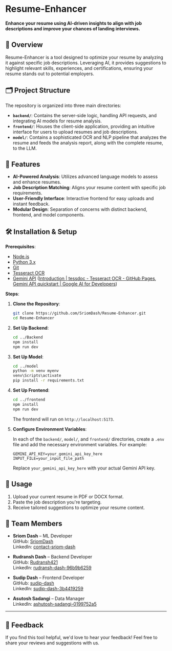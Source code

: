 # Resume-Enhancer

**Enhance your resume using AI-driven insights to align with job descriptions and improve your chances of landing interviews.**

## 📌 Overview

Resume-Enhancer is a tool designed to optimize your resume by analyzing it against specific job descriptions. Leveraging AI, it provides suggestions to highlight relevant skills, experiences, and certifications, ensuring your resume stands out to potential employers.

## 🗂️ Project Structure

The repository is organized into three main directories:

- **`backend/`**: Contains the server-side logic, handling API requests, and integrating AI models for resume analysis.
- **`frontend/`**: Houses the client-side application, providing an intuitive interface for users to upload resumes and job descriptions.
- **`model/`**: Contains a sophisticated OCR and NLP pipeline that analyzes the resume and feeds the analysis report, along with the complete resume, to the LLM.

## 🚀 Features

- **AI-Powered Analysis**: Utilizes advanced language models to assess and enhance resumes.
- **Job Description Matching**: Aligns your resume content with specific job requirements.
- **User-Friendly Interface**: Interactive frontend for easy uploads and instant feedback.
- **Modular Design**: Separation of concerns with distinct backend, frontend, and model components.

## 🛠️ Installation & Setup

**Prerequisites**:

- [Node.js](https://nodejs.org/)
- [Python 3.x](https://www.python.org/)
- [Git](https://git-scm.com/)
- [Tesseract OCR](https://tesseract-ocr.github.io/tessdoc/Installation.html)
- [Gemini API](https://ai.google.dev/gemini-api/docs/quickstart) ([Introduction | tessdoc - Tesseract OCR - GitHub Pages](https://tesseract-ocr.github.io/tessdoc/Installation.html?utm_source=chatgpt.com), [Gemini API quickstart | Google AI for Developers](https://ai.google.dev/gemini-api/docs/quickstart?utm_source=chatgpt.com))

**Steps**:

1. **Clone the Repository**:

   ```bash
   git clone https://github.com/SriomDash/Resume-Enhancer.git
   cd Resume-Enhancer
   ```




2. **Set Up Backend**:

   ```bash
   cd ../Backend
   npm install
   npm run dev
   ```



3. **Set Up Model**:

   ```bash
   cd ../model
   python -m venv myenv
   venv\Scripts\activate
   pip install -r requirements.txt
   ```



4. **Set Up Frontend**:

   ```bash
   cd ../frontend
   npm install
   npm run dev
   ```



   The frontend will run on `http://localhost:5173`.

5. **Configure Environment Variables**:

   In each of the `backend/`, `model/`, and `frontend/` directories, create a `.env` file and add the necessary environment variables. For example:

   ```env
   GEMINI_API_KEY=your_gemini_api_key_here
   INPUT_FILE=your_input_file_path
   ```



   Replace `your_gemini_api_key_here` with your actual Gemini API key.

## 📄 Usage

1. Upload your current resume in PDF or DOCX format.
2. Paste the job description you're targeting.
3. Receive tailored suggestions to optimize your resume content.

## 👥 Team Members

- **Sriom Dash** – ML Developer  
  GitHub: [SriomDash](https://github.com/SriomDash)  
  LinkedIn: [contact-sriom-dash](https://www.linkedin.com/in/contact-sriom-dash)

- **Rudransh Dash** – Backend Developer  
  GitHub: [Rudransh421](https://github.com/Rudransh421)  
  LinkedIn: [rudransh-dash-96b9b6259](https://www.linkedin.com/in/rudransh-dash-96b9b6259/)

- **Sudip Dash** – Frontend Developer  
  GitHub: [sudip-dash](https://github.com/sudip-dash)  
  LinkedIn: [sudip-dash-3b4419259](https://www.linkedin.com/in/sudip-dash-3b4419259/)

- **Asutosh Sadangi** – Data Manager  
  LinkedIn: [ashutosh-sadangi-0199752a5](https://www.linkedin.com/in/ashutosh-sadangi-0199752a5/)

---

## 🎉 Feedback

If you find this tool helpful, we'd love to hear your feedback! Feel free to share your reviews and suggestions with us.
